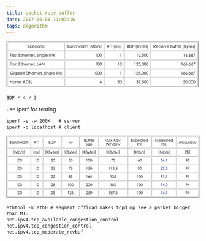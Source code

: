 ```yaml
---
title: socket recv buffer
date: 2017-06-08 11:03:16
tags: algorithm
---
```


![SO_RCVBUF](https://github.com/funkygao/blogassets/blob/master/img/recvbuf.png?raw=true)

```
BDP * 4 / 3
```

use iperf for testing
```
iperf -s -w 200K   # server
iperf -c localhost # client
```

![iperf](https://github.com/funkygao/blogassets/blob/master/img/iperf.png?raw=true)

```
ethtool -k eth0 # segment offload makes tcpdump see a packet bigger than MTU
net.ipv4.tcp_available_congestion_control
net.ipv4.tcp_congestion_control
net.ipv4.tcp_moderate_rcvbuf
```
